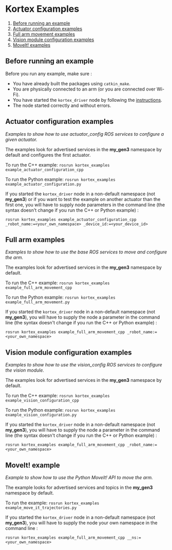 <!-- 
* KINOVA (R) KORTEX (TM)
*
* Copyright (c) 2018 Kinova inc. All rights reserved.
*
* This software may be modified and distributed 
* under the terms of the BSD 3-Clause license. 
*
* Refer to the LICENSE file for details.
*
* -->

# Kortex Examples

<!-- MarkdownTOC -->

1. [Before running an example](#first_of_all)
2. [Actuator configuration examples](#actuator_config)
3. [Full arm movement examples](#full_arm)
4. [Vision module configuration examples](#vision_config)
5. [MoveIt! examples](#move_it)

<!-- /MarkdownTOC -->

<a id="first_of_all"></a>
## Before running an example

Before you run any example, make sure :
- You have already built the packages using `catkin_make`.
- You are physically connected to an arm (or you are connected over Wi-Fi).
- You have started the `kortex_driver` node by following the [instructions](../kortex_driver/readme.md). 
- The node started correctly and without errors.


<a id="actuator_config"></a>
## Actuator configuration examples
*Examples to show how to use actuator_config ROS services to configure a given actuator.*

The examples look for advertised services in the **my_gen3** namespace by default and configures the first actuator.

To run the C++ example: `rosrun kortex_examples example_actuator_configuration_cpp`

To run the Python example: `rosrun kortex_examples example_actuator_configuration.py`

If you started the `kortex_driver` node in a non-default namespace (not **my_gen3**) or if you want to test the example on another actuator than the first one, you will have to supply node parameters in the command line (the syntax doesn't change if you run the C++ or Python example) : 

`rosrun kortex_examples example_actuator_configuration_cpp _robot_name:=<your_own_namespace> _device_id:=<your_device_id>`

<a id="full_arm"></a>
## Full arm examples
*Examples to show how to use the base ROS services to move and configure the arm.*

The examples look for advertised services in the **my_gen3** namespace by default.

To run the C++ example: `rosrun kortex_examples example_full_arm_movement_cpp`

To run the Python example: `rosrun kortex_examples example_full_arm_movement.py`

If you started the `kortex_driver` node in a non-default namespace (not **my_gen3**), you will have to supply the node a parameter in the command line (the syntax doesn't change if you run the C++ or Python example) : 

`rosrun kortex_examples example_full_arm_movement_cpp _robot_name:=<your_own_namespace>`

<a id="vision_config"></a>
## Vision module configuration examples
*Examples to show how to use the vision_config ROS services to configure the vision module.*

The examples look for advertised services in the **my_gen3** namespace by default.

To run the C++ example: `rosrun kortex_examples example_vision_configuration_cpp`

To run the Python example: `rosrun kortex_examples example_vision_configuration.py`

If you started the `kortex_driver` node in a non-default namespace (not **my_gen3**), you will have to supply the node a parameter in the command line (the syntax doesn't change if you run the C++ or Python example) : 

`rosrun kortex_examples example_full_arm_movement_cpp _robot_name:=<your_own_namespace>`

<a id="move_it"></a>
## MoveIt! example
*Example to show how to use the Python MoveIt! API to move the arm.*

The example looks for advertised services and topics in the **my_gen3** namespace by default.

To run the example: `rosrun kortex_examples example_move_it_trajectories.py`

If you started the `kortex_driver` node in a non-default namespace (not **my_gen3**), you will have to supply the node your own namespace in the command line : 

`rosrun kortex_examples example_full_arm_movement_cpp __ns:=<your_own_namespace>`
